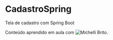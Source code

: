 # CadastroSpring
Tela de cadastro com Spring Boot

Conteúdo aprendido em aula com ![Michelli Brito](https://www.youtube.com/channel/UC2WbG8UgpPaLcFSNJYwtPow).
